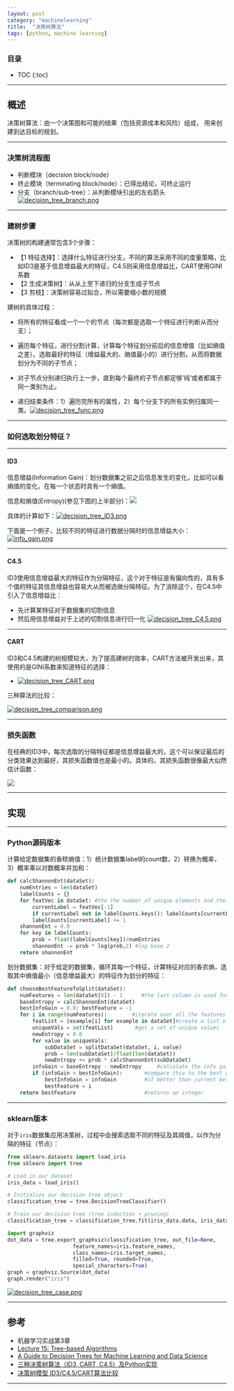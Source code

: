 ```yaml
---
layout: post
category: "machinelearning"
title:  "决策树算法"
tags: [python, machine learning]
---
```


<script type="text/javascript" async
  src="https://cdn.mathjax.org/mathjax/latest/MathJax.js?config=TeX-MML-AM_CHTML">
</script>

### 目录

- TOC
{:toc}

---

## 概述

决策树算法：由一个决策图和可能的结果（包括资源成本和风险）组成， 用来创建到达目标的规划。

---

### 决策树流程图

 - 判断模块（decision block/node）
 - 终止模块（terminating block/node）：已得出结论，可终止运行
 - 分支（branch/sub-tree）：从判断模块引出的左右箭头 [![decision_tree_branch.png](https://i.loli.net/2019/07/22/5d35aad8ea6c234105.png)](https://i.loli.net/2019/07/22/5d35aad8ea6c234105.png)

---

### 建树步骤

决策树的构建通常包含3个步骤：
 - 【1 特征选择】：选择什么特征进行分支，不同的算法采用不同的度量策略，比如ID3是基于信息增益最大的特征，C4.5则采用信息增益比，CART使用GINI系数
 - 【2 生成决策树】：从从上至下递归的分支生成子节点
 - 【3 剪枝】：决策树容易过拟合，所以需要缩小数的规模

建树的具体过程：
 - 将所有的特征看成一个一个的节点（每次都是选取一个特征进行判断从而分支）；
 - 遍历每个特征，进行分割计算，计算每个特征划分前后的信息增值（比如熵值之差）。选取最好的特征（增益最大的、熵值最小的）进行分割，从而将数据划分为不同的子节点；
 - 对子节点分别递归执行上一步，直到每个最终的子节点都足够’纯’或者都属于同一类别为止。

 - 递归结束条件：1）遍历完所有的属性，2）每个分支下的所有实例归属同一类。[![decision_tree_func.png](https://i.loli.net/2019/06/11/5cffb4a39142497590.png)](https://i.loli.net/2019/06/11/5cffb4a39142497590.png)

---

### 如何选取划分特征？

---

#### ID3

信息增益(Information Gain)：划分数据集之前之后信息发生的变化，比如可以看熵值的变化，在每一个状态时具有一个熵值。

信息和熵值(Entropy)(参见下图的上半部分)：![](https://i.loli.net/2019/05/16/5cdcd20b9068b64379.png)

具体的计算如下：[![decision_tree_ID3.png](https://i.loli.net/2019/06/12/5cffd44bb871539604.png)](https://i.loli.net/2019/06/12/5cffd44bb871539604.png)

下面是一个例子，比较不同的特征进行数据分隔时的信息增益大小：[![info_gain.png](https://i.loli.net/2019/06/11/5cff64e6dfe8514609.png)](https://i.loli.net/2019/06/11/5cff64e6dfe8514609.png)

---

#### C4.5

ID3使用信息增益最大的特征作为分隔特征，这个对于特征是有偏向性的，具有多个值的特征其信息增益也容易大从而被选做分隔特征。为了消除这个，在C4.5中引入了信息增益比：
  - 先计算某特征对于数据集的切割信息
  - 然后用信息增益对于上述的切割信息进行归一化 [![decision_tree_C4.5.png](https://i.loli.net/2019/06/12/5cffd316ac0e325586.png)](https://i.loli.net/2019/06/12/5cffd316ac0e325586.png)

---

#### CART

ID3和C4.5构建的树规模较大，为了提高建树的效率，CART方法被开发出来，其使用的是GINI系数来知道特征的选择：
 - [![decision_tree_CART.png](https://i.loli.net/2019/06/12/5cffd316a9ae128175.png)](https://i.loli.net/2019/06/12/5cffd316a9ae128175.png)

三种算法的比较：

[![decision_tree_comparison.png](https://i.loli.net/2019/07/22/5d35ab5097e1894078.png)](https://i.loli.net/2019/07/22/5d35ab5097e1894078.png)

---

### 损失函数

在经典的ID3中，每次选取的分隔特征都是信息增益最大的，这个可以保证最后的分类效果达到最好，其损失函数值也是最小的。具体的，其损失函数很像最大似然估计函数：

![](https://scs.hosted.panopto.com/Panopto/Pages/Viewer/Thumb.aspx?eventTargetPID=58fdbb33-bd0f-4c51-b887-0109c299bb2b&sessionPID=07ad6a3f-7219-4e00-83ff-a8bd01397476&number=14&isPrimary=false&absoluteTime=13167774858.409775)

---

## 实现

---

### Python源码版本

计算给定数据集的香秾熵值：1）统计数据集label的count数，2）转换为概率，3）概率乘以对数概率并加和：

```python
def calcShannonEnt(dataSet):
    numEntries = len(dataSet)
    labelCounts = {}
    for featVec in dataSet: #the the number of unique elements and their occurance
        currentLabel = featVec[-1]
        if currentLabel not in labelCounts.keys(): labelCounts[currentLabel] = 0
        labelCounts[currentLabel] += 1
    shannonEnt = 0.0
    for key in labelCounts:
        prob = float(labelCounts[key])/numEntries
        shannonEnt -= prob * log(prob,2) #log base 2
    return shannonEnt
```

划分数据集：对于给定的数据集，循环其每一个特征，计算特征对应的香农熵，选取其中熵值最小（信息增益最大）的特征作为划分的特征：

```python
def chooseBestFeatureToSplit(dataSet):
    numFeatures = len(dataSet[0]) - 1      #the last column is used for the labels
    baseEntropy = calcShannonEnt(dataSet)
    bestInfoGain = 0.0; bestFeature = -1
    for i in range(numFeatures):        #iterate over all the features
        featList = [example[i] for example in dataSet]#create a list of all the examples of this feature
        uniqueVals = set(featList)       #get a set of unique values
        newEntropy = 0.0
        for value in uniqueVals:
            subDataSet = splitDataSet(dataSet, i, value)
            prob = len(subDataSet)/float(len(dataSet))
            newEntropy += prob * calcShannonEnt(subDataSet)     
        infoGain = baseEntropy - newEntropy     #calculate the info gain; ie reduction in entropy
        if (infoGain > bestInfoGain):       #compare this to the best gain so far
            bestInfoGain = infoGain         #if better than current best, set to best
            bestFeature = i
    return bestFeature                      #returns an integer
```

---

### sklearn版本

对于`iris`数据集应用决策树，过程中会搜索选取不同的特征及其阈值，以作为分隔的特征（节点）：

```python
from sklearn.datasets import load_iris
from sklearn import tree

# Load in our dataset
iris_data = load_iris()

# Initialize our decision tree object
classification_tree = tree.DecisionTreeClassifier()

# Train our decision tree (tree induction + pruning)
classification_tree = classification_tree.fit(iris_data.data, iris_data.target)

import graphviz 
dot_data = tree.export_graphviz(classification_tree, out_file=None, 
                     feature_names=iris.feature_names,  
                     class_names=iris.target_names,  
                     filled=True, rounded=True,  
                     special_characters=True)  
graph = graphviz.Source(dot_data)  
graph.render("iris") 
```

[![decision_tree_case.png](https://i.loli.net/2019/07/22/5d35ab994ae8945014.png)](https://i.loli.net/2019/07/22/5d35ab994ae8945014.png)

---

## 参考

* 机器学习实战第3章
* [Lecture 15: Tree-based Algorithms](chrome-extension://oemmndcbldboiebfnladdacbdfmadadm/http://www.stat.ucdavis.edu/~chohsieh/teaching/ECS171_Winter2018/lecture15.pdf)
* [A Guide to Decision Trees for Machine Learning and Data Science](https://towardsdatascience.com/a-guide-to-decision-trees-for-machine-learning-and-data-science-fe2607241956)
* [三种决策树算法（ID3, CART, C4.5）及Python实现](https://www.yingjoy.cn/457.html)
* [决策树模型 ID3/C4.5/CART算法比较](https://www.cnblogs.com/wxquare/p/5379970.html)

---





